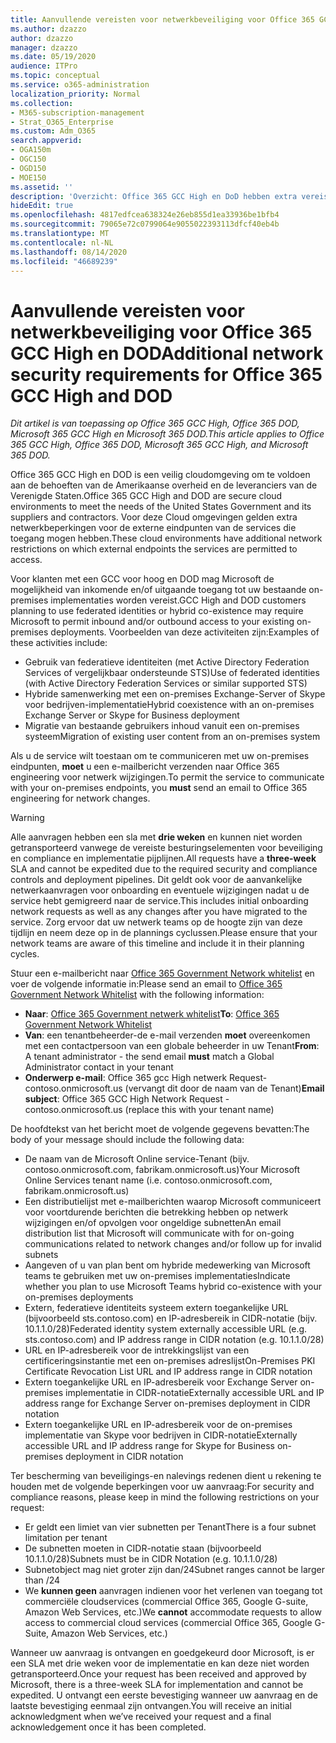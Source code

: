 ```yaml
---
title: Aanvullende vereisten voor netwerkbeveiliging voor Office 365 GCC High en DoD
ms.author: dzazzo
author: dzazzo
manager: dzazzo
ms.date: 05/19/2020
audience: ITPro
ms.topic: conceptual
ms.service: o365-administration
localization_priority: Normal
ms.collection:
- M365-subscription-management
- Strat_O365_Enterprise
ms.custom: Adm_O365
search.appverid:
- OGA150m
- OGC150
- OGD150
- MOE150
ms.assetid: ''
description: 'Overzicht: Office 365 GCC High en DoD hebben extra vereisten voor netwerkbeveiliging'
hideEdit: true
ms.openlocfilehash: 4817edfcea638324e26eb855d1ea33936be1bfb4
ms.sourcegitcommit: 79065e72c0799064e9055022393113dfcf40eb4b
ms.translationtype: MT
ms.contentlocale: nl-NL
ms.lasthandoff: 08/14/2020
ms.locfileid: "46689239"
---
```

# <a name="additional-network-security-requirements-for-office-365-gcc-high-and-dod"></a><span data-ttu-id="6c5d5-103">Aanvullende vereisten voor netwerkbeveiliging voor Office 365 GCC High en DOD</span><span class="sxs-lookup"><span data-stu-id="6c5d5-103">Additional network security requirements for Office 365 GCC High and DOD</span></span>

<span data-ttu-id="6c5d5-104">*Dit artikel is van toepassing op Office 365 GCC High, Office 365 DOD, Microsoft 365 GCC High en Microsoft 365 DOD.*</span><span class="sxs-lookup"><span data-stu-id="6c5d5-104">*This article applies to Office 365 GCC High, Office 365 DOD, Microsoft 365 GCC High, and Microsoft 365 DOD.*</span></span>

<span data-ttu-id="6c5d5-105">Office 365 GCC High en DOD is een veilig cloudomgeving om te voldoen aan de behoeften van de Amerikaanse overheid en de leveranciers van de Verenigde Staten.</span><span class="sxs-lookup"><span data-stu-id="6c5d5-105">Office 365 GCC High and DOD are secure cloud environments to meet the needs of the United States Government and its suppliers and contractors.</span></span>  <span data-ttu-id="6c5d5-106">Voor deze Cloud omgevingen gelden extra netwerkbeperkingen voor de externe eindpunten van de services die toegang mogen hebben.</span><span class="sxs-lookup"><span data-stu-id="6c5d5-106">These cloud environments have additional network restrictions on which external endpoints the services are permitted to access.</span></span>

<span data-ttu-id="6c5d5-107">Voor klanten met een GCC voor hoog en DOD mag Microsoft de mogelijkheid van inkomende en/of uitgaande toegang tot uw bestaande on-premises implementaties worden vereist.</span><span class="sxs-lookup"><span data-stu-id="6c5d5-107">GCC High and DOD customers planning to use federated identities or hybrid co-existence may require Microsoft to permit inbound and/or outbound access to your existing on-premises deployments.</span></span>  <span data-ttu-id="6c5d5-108">Voorbeelden van deze activiteiten zijn:</span><span class="sxs-lookup"><span data-stu-id="6c5d5-108">Examples of these activities include:</span></span>

* <span data-ttu-id="6c5d5-109">Gebruik van federatieve identiteiten (met Active Directory Federation Services of vergelijkbaar ondersteunde STS)</span><span class="sxs-lookup"><span data-stu-id="6c5d5-109">Use of federated identities (with Active Directory Federation Services or similar supported STS)</span></span>
* <span data-ttu-id="6c5d5-110">Hybride samenwerking met een on-premises Exchange-Server of Skype voor bedrijven-implementatie</span><span class="sxs-lookup"><span data-stu-id="6c5d5-110">Hybrid coexistence with an on-premises Exchange Server or Skype for Business deployment</span></span>
* <span data-ttu-id="6c5d5-111">Migratie van bestaande gebruikers inhoud vanuit een on-premises systeem</span><span class="sxs-lookup"><span data-stu-id="6c5d5-111">Migration of existing user content from an on-premises system</span></span>

<span data-ttu-id="6c5d5-112">Als u de service wilt toestaan om te communiceren met uw on-premises eindpunten, **moet** u een e-mailbericht verzenden naar Office 365 engineering voor netwerk wijzigingen.</span><span class="sxs-lookup"><span data-stu-id="6c5d5-112">To permit the service to communicate with your on-premises endpoints, you **must** send an email to Office 365 engineering for network changes.</span></span>

> [!WARNING]
> <span data-ttu-id="6c5d5-113">Alle aanvragen hebben een sla met **drie weken** en kunnen niet worden getransporteerd vanwege de vereiste besturingselementen voor beveiliging en compliance en implementatie pijplijnen.</span><span class="sxs-lookup"><span data-stu-id="6c5d5-113">All requests have a **three-week** SLA and cannot be expedited due to the required security and compliance controls and deployment pipelines.</span></span>  <span data-ttu-id="6c5d5-114">Dit geldt ook voor de aanvankelijke netwerkaanvragen voor onboarding en eventuele wijzigingen nadat u de service hebt gemigreerd naar de service.</span><span class="sxs-lookup"><span data-stu-id="6c5d5-114">This includes initial onboarding network requests as well as any changes after you have migrated to the service.</span></span>  <span data-ttu-id="6c5d5-115">Zorg ervoor dat uw netwerk teams op de hoogte zijn van deze tijdlijn en neem deze op in de plannings cyclussen.</span><span class="sxs-lookup"><span data-stu-id="6c5d5-115">Please ensure that your network teams are aware of this timeline and include it in their planning cycles.</span></span>

<span data-ttu-id="6c5d5-116">Stuur een e-mailbericht naar [Office 365 Government Network whitelist](mailto:o365gwlt@microsoft.com) en voer de volgende informatie in:</span><span class="sxs-lookup"><span data-stu-id="6c5d5-116">Please send an email to [Office 365 Government Network Whitelist](mailto:o365gwlt@microsoft.com) with the following information:</span></span>

* <span data-ttu-id="6c5d5-117">**Naar**: [Office 365 Government netwerk whitelist](mailto:o365gwlt@microsoft.com)</span><span class="sxs-lookup"><span data-stu-id="6c5d5-117">**To**: [Office 365 Government Network Whitelist](mailto:o365gwlt@microsoft.com)</span></span>
* <span data-ttu-id="6c5d5-118">**Van**: een tenantbeheerder-de e-mail verzenden **moet** overeenkomen met een contactpersoon van een globale beheerder in uw Tenant</span><span class="sxs-lookup"><span data-stu-id="6c5d5-118">**From**: A tenant administrator - the send email **must** match a Global Administrator contact in your tenant</span></span>
* <span data-ttu-id="6c5d5-119">**Onderwerp e-mail**: Office 365 gcc High netwerk Request-contoso.onmicrosoft.us (vervangt dit door de naam van de Tenant)</span><span class="sxs-lookup"><span data-stu-id="6c5d5-119">**Email subject**: Office 365 GCC High Network Request - contoso.onmicrosoft.us (replace this with your tenant name)</span></span>

<span data-ttu-id="6c5d5-120">De hoofdtekst van het bericht moet de volgende gegevens bevatten:</span><span class="sxs-lookup"><span data-stu-id="6c5d5-120">The body of your message should include the following data:</span></span>

* <span data-ttu-id="6c5d5-121">De naam van de Microsoft Online service-Tenant (bijv. contoso.onmicrosoft.com, fabrikam.onmicrosoft.us)</span><span class="sxs-lookup"><span data-stu-id="6c5d5-121">Your Microsoft Online Services tenant name (i.e. contoso.onmicrosoft.com, fabrikam.onmicrosoft.us)</span></span>
* <span data-ttu-id="6c5d5-122">Een distributielijst met e-mailberichten waarop Microsoft communiceert voor voortdurende berichten die betrekking hebben op netwerk wijzigingen en/of opvolgen voor ongeldige subnetten</span><span class="sxs-lookup"><span data-stu-id="6c5d5-122">An email distribution list that Microsoft will communicate with for on-going communications related to network changes and/or follow up for invalid subnets</span></span>
* <span data-ttu-id="6c5d5-123">Aangeven of u van plan bent om hybride medewerking van Microsoft teams te gebruiken met uw on-premises implementaties</span><span class="sxs-lookup"><span data-stu-id="6c5d5-123">Indicate whether you plan to use Microsoft Teams hybrid co-existence with your on-premises deployments</span></span>
* <span data-ttu-id="6c5d5-124">Extern, federatieve identiteits systeem extern toegankelijke URL (bijvoorbeeld sts.contoso.com) en IP-adresbereik in CIDR-notatie (bijv. 10.1.1.0/28)</span><span class="sxs-lookup"><span data-stu-id="6c5d5-124">Federated identity system externally accessible URL (e.g. sts.contoso.com) and IP address range in CIDR notation (e.g. 10.1.1.0/28)</span></span>
* <span data-ttu-id="6c5d5-125">URL en IP-adresbereik voor de intrekkingslijst van een certificeringsinstantie met een on-premises adreslijst</span><span class="sxs-lookup"><span data-stu-id="6c5d5-125">On-Premises PKI Certificate Revocation List URL and IP address range in CIDR notation</span></span>
* <span data-ttu-id="6c5d5-126">Extern toegankelijke URL en IP-adresbereik voor Exchange Server on-premises implementatie in CIDR-notatie</span><span class="sxs-lookup"><span data-stu-id="6c5d5-126">Externally accessible URL and IP address range for Exchange Server on-premises deployment in CIDR notation</span></span>
* <span data-ttu-id="6c5d5-127">Extern toegankelijke URL en IP-adresbereik voor de on-premises implementatie van Skype voor bedrijven in CIDR-notatie</span><span class="sxs-lookup"><span data-stu-id="6c5d5-127">Externally accessible URL and IP address range for Skype for Business on-premises deployment in CIDR notation</span></span>

<span data-ttu-id="6c5d5-128">Ter bescherming van beveiligings-en nalevings redenen dient u rekening te houden met de volgende beperkingen voor uw aanvraag:</span><span class="sxs-lookup"><span data-stu-id="6c5d5-128">For security and compliance reasons, please keep in mind the following restrictions on your request:</span></span>

* <span data-ttu-id="6c5d5-129">Er geldt een limiet van vier subnetten per Tenant</span><span class="sxs-lookup"><span data-stu-id="6c5d5-129">There is a four subnet limitation per tenant</span></span>
* <span data-ttu-id="6c5d5-130">De subnetten moeten in CIDR-notatie staan (bijvoorbeeld 10.1.1.0/28)</span><span class="sxs-lookup"><span data-stu-id="6c5d5-130">Subnets must be in CIDR Notation (e.g. 10.1.1.0/28)</span></span>
* <span data-ttu-id="6c5d5-131">Subnetobject mag niet groter zijn dan/24</span><span class="sxs-lookup"><span data-stu-id="6c5d5-131">Subnet ranges cannot be larger than /24</span></span>
* <span data-ttu-id="6c5d5-132">We **kunnen geen** aanvragen indienen voor het verlenen van toegang tot commerciële cloudservices (commercial Office 365, Google G-suite, Amazon Web Services, etc.)</span><span class="sxs-lookup"><span data-stu-id="6c5d5-132">We **cannot** accommodate requests to allow access to commercial cloud services (commercial Office 365, Google G-Suite, Amazon Web Services, etc.)</span></span>

<span data-ttu-id="6c5d5-133">Wanneer uw aanvraag is ontvangen en goedgekeurd door Microsoft, is er een SLA met drie weken voor de implementatie en kan deze niet worden getransporteerd.</span><span class="sxs-lookup"><span data-stu-id="6c5d5-133">Once your request has been received and approved by Microsoft, there is a three-week SLA for implementation and cannot be expedited.</span></span>  <span data-ttu-id="6c5d5-134">U ontvangt een eerste bevestiging wanneer uw aanvraag en de laatste bevestiging eenmaal zijn ontvangen.</span><span class="sxs-lookup"><span data-stu-id="6c5d5-134">You will receive an initial acknowledgment when we’ve received your request and a final acknowledgement once it has been completed.</span></span>
